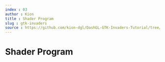 ```yaml
---
index : 03
author : Kion
title : Shader Program
slug : gtk-invaders
source : https://github.com/kion-dgl/DashGL-GTK-Invaders-Tutorial/tree/master/03_Shader_Program
---
```

# Shader Program
